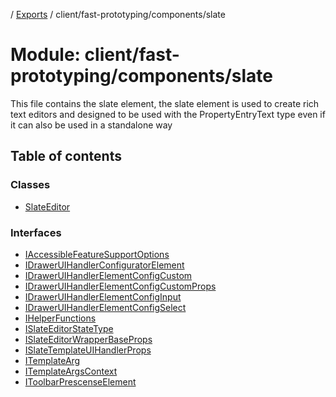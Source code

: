 [](../README.md) / [Exports](../modules.md) / client/fast-prototyping/components/slate

# Module: client/fast-prototyping/components/slate

This file contains the slate element, the slate element is used to create
rich text editors and designed to be used with the PropertyEntryText type
even if it can also be used in a standalone way

## Table of contents

### Classes

- [SlateEditor](../classes/client_fast_prototyping_components_slate.slateeditor.md)

### Interfaces

- [IAccessibleFeatureSupportOptions](../interfaces/client_fast_prototyping_components_slate.iaccessiblefeaturesupportoptions.md)
- [IDrawerUIHandlerConfiguratorElement](../interfaces/client_fast_prototyping_components_slate.idraweruihandlerconfiguratorelement.md)
- [IDrawerUIHandlerElementConfigCustom](../interfaces/client_fast_prototyping_components_slate.idraweruihandlerelementconfigcustom.md)
- [IDrawerUIHandlerElementConfigCustomProps](../interfaces/client_fast_prototyping_components_slate.idraweruihandlerelementconfigcustomprops.md)
- [IDrawerUIHandlerElementConfigInput](../interfaces/client_fast_prototyping_components_slate.idraweruihandlerelementconfiginput.md)
- [IDrawerUIHandlerElementConfigSelect](../interfaces/client_fast_prototyping_components_slate.idraweruihandlerelementconfigselect.md)
- [IHelperFunctions](../interfaces/client_fast_prototyping_components_slate.ihelperfunctions.md)
- [ISlateEditorStateType](../interfaces/client_fast_prototyping_components_slate.islateeditorstatetype.md)
- [ISlateEditorWrapperBaseProps](../interfaces/client_fast_prototyping_components_slate.islateeditorwrapperbaseprops.md)
- [ISlateTemplateUIHandlerProps](../interfaces/client_fast_prototyping_components_slate.islatetemplateuihandlerprops.md)
- [ITemplateArg](../interfaces/client_fast_prototyping_components_slate.itemplatearg.md)
- [ITemplateArgsContext](../interfaces/client_fast_prototyping_components_slate.itemplateargscontext.md)
- [IToolbarPrescenseElement](../interfaces/client_fast_prototyping_components_slate.itoolbarprescenseelement.md)
